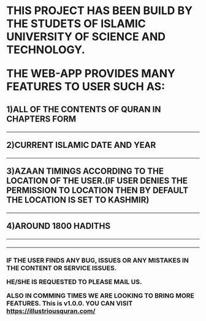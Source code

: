 <h1> THIS PROJECT HAS BEEN BUILD BY THE STUDETS OF ISLAMIC UNIVERSITY OF SCIENCE AND TECHNOLOGY.

THE WEB-APP PROVIDES MANY FEATURES TO USER SUCH AS:</h1>

<h2> 
1)ALL OF THE CONTENTS OF QURAN IN CHAPTERS FORM
<hr>

2)CURRENT ISLAMIC DATE AND YEAR 
<hr>

3)AZAAN TIMINGS ACCORDING TO THE LOCATION OF THE USER.(IF USER DENIES THE PERMISSION TO LOCATION THEN BY DEFAULT THE LOCATION IS SET TO KASHMIR)
<hr>

4)AROUND 1800 HADITHS 
<hr>
 </h2>
<hr>
<h3> 


IF THE USER FINDS ANY BUG, ISSUES OR ANY MISTAKES IN THE CONTENT OR SERVICE ISSUES. 

HE/SHE IS REQUESTED TO PLEASE MAIL US.

ALSO IN COMMING TIMES WE ARE LOOKING TO BRING MORE FEATURES.
This is v1.0.0. YOU CAN VISIT https://illustriousquran.com/ 

</h3>
